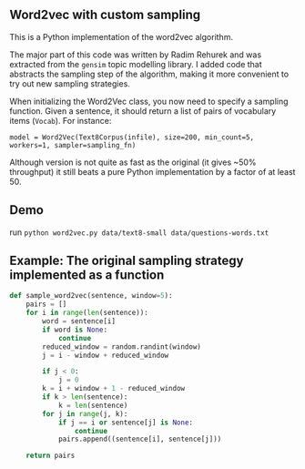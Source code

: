 ## Word2vec with custom sampling

This is a Python implementation of the word2vec algorithm.

The major part of this code was written by Radim Rehurek and was extracted from the `gensim` topic modelling library.
I added code that abstracts the sampling step of the algorithm, making it more convenient to try out new sampling strategies.

When initializing the Word2Vec class, you now need to specify a sampling function. Given a sentence, it should return
 a list of pairs of vocabulary items (`Vocab`). For instance:

`model = Word2Vec(Text8Corpus(infile), size=200, min_count=5, workers=1, sampler=sampling_fn)`

Although version is not quite as fast as the original (it gives ~50% throughput) it still beats a pure Python implementation
by a factor of at least 50.

## Demo

run `python word2vec.py data/text8-small data/questions-words.txt`


## Example: The original sampling strategy implemented as a function

```python
def sample_word2vec(sentence, window=5):
    pairs = []
    for i in range(len(sentence)):
        word = sentence[i]
        if word is None:
            continue
        reduced_window = random.randint(window)
        j = i - window + reduced_window

        if j < 0:
            j = 0
        k = i + window + 1 - reduced_window
        if k > len(sentence):
            k = len(sentence)
        for j in range(j, k):
            if j == i or sentence[j] is None:
                continue
            pairs.append((sentence[i], sentence[j]))

    return pairs
```
